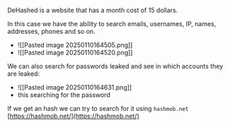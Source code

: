 DeHashed is a website that has a month cost of 15 dollars.

In this case we have the ability to search emails, usernames, IP, names, addresses, phones and so on.
- ![[Pasted image 20250110164505.png]]
- ![[Pasted image 20250110164520.png]]


We can also search for passwords leaked and see in which accounts they are leaked:
- ![[Pasted image 20250110164631.png]]
- this searching for the password



If we get an hash we can try to search for it using `hashmob.net` [https://hashmob.net/](https://hashmob.net/)


